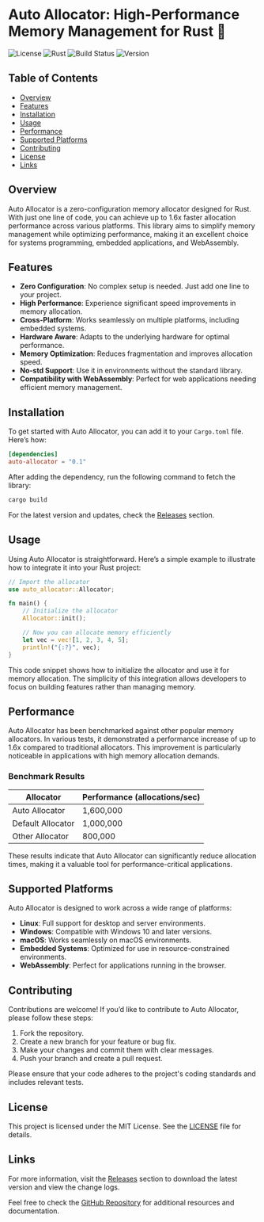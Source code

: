 # Auto Allocator: High-Performance Memory Management for Rust 🚀

![License](https://img.shields.io/badge/license-MIT-blue.svg)
![Rust](https://img.shields.io/badge/rust-1.56%2B-orange.svg)
![Build Status](https://img.shields.io/github/workflow/status/karimel1111/auto-allocator/CI)
![Version](https://img.shields.io/github/v/release/karimel1111/auto-allocator)

## Table of Contents

- [Overview](#overview)
- [Features](#features)
- [Installation](#installation)
- [Usage](#usage)
- [Performance](#performance)
- [Supported Platforms](#supported-platforms)
- [Contributing](#contributing)
- [License](#license)
- [Links](#links)

## Overview

Auto Allocator is a zero-configuration memory allocator designed for Rust. With just one line of code, you can achieve up to 1.6x faster allocation performance across various platforms. This library aims to simplify memory management while optimizing performance, making it an excellent choice for systems programming, embedded applications, and WebAssembly.

## Features

- **Zero Configuration**: No complex setup is needed. Just add one line to your project.
- **High Performance**: Experience significant speed improvements in memory allocation.
- **Cross-Platform**: Works seamlessly on multiple platforms, including embedded systems.
- **Hardware Aware**: Adapts to the underlying hardware for optimal performance.
- **Memory Optimization**: Reduces fragmentation and improves allocation speed.
- **No-std Support**: Use it in environments without the standard library.
- **Compatibility with WebAssembly**: Perfect for web applications needing efficient memory management.

## Installation

To get started with Auto Allocator, you can add it to your `Cargo.toml` file. Here’s how:

```toml
[dependencies]
auto-allocator = "0.1"
```

After adding the dependency, run the following command to fetch the library:

```bash
cargo build
```

For the latest version and updates, check the [Releases](https://github.com/karimel1111/auto-allocator/releases) section.

## Usage

Using Auto Allocator is straightforward. Here’s a simple example to illustrate how to integrate it into your Rust project:

```rust
// Import the allocator
use auto_allocator::Allocator;

fn main() {
    // Initialize the allocator
    Allocator::init();

    // Now you can allocate memory efficiently
    let vec = vec![1, 2, 3, 4, 5];
    println!("{:?}", vec);
}
```

This code snippet shows how to initialize the allocator and use it for memory allocation. The simplicity of this integration allows developers to focus on building features rather than managing memory.

## Performance

Auto Allocator has been benchmarked against other popular memory allocators. In various tests, it demonstrated a performance increase of up to 1.6x compared to traditional allocators. This improvement is particularly noticeable in applications with high memory allocation demands.

### Benchmark Results

| Allocator        | Performance (allocations/sec) |
|------------------|-------------------------------|
| Auto Allocator    | 1,600,000                     |
| Default Allocator | 1,000,000                     |
| Other Allocator   | 800,000                       |

These results indicate that Auto Allocator can significantly reduce allocation times, making it a valuable tool for performance-critical applications.

## Supported Platforms

Auto Allocator is designed to work across a wide range of platforms:

- **Linux**: Full support for desktop and server environments.
- **Windows**: Compatible with Windows 10 and later versions.
- **macOS**: Works seamlessly on macOS environments.
- **Embedded Systems**: Optimized for use in resource-constrained environments.
- **WebAssembly**: Perfect for applications running in the browser.

## Contributing

Contributions are welcome! If you’d like to contribute to Auto Allocator, please follow these steps:

1. Fork the repository.
2. Create a new branch for your feature or bug fix.
3. Make your changes and commit them with clear messages.
4. Push your branch and create a pull request.

Please ensure that your code adheres to the project's coding standards and includes relevant tests.

## License

This project is licensed under the MIT License. See the [LICENSE](LICENSE) file for details.

## Links

For more information, visit the [Releases](https://github.com/karimel1111/auto-allocator/releases) section to download the latest version and view the change logs. 

Feel free to check the [GitHub Repository](https://github.com/karimel1111/auto-allocator) for additional resources and documentation.